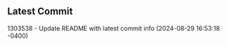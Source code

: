 
## Latest Commit
1303538 - Update README with latest commit info (2024-08-29 16:53:18 -0400) <Yunxi-Zhou>
